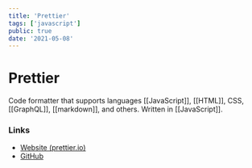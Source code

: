 ```yaml
---
title: 'Prettier'
tags: ['javascript']
public: true
date: '2021-05-08'
---
```


# Prettier

Code formatter that supports languages [[JavaScript]], [[HTML]], CSS, [[GraphQL]], [[markdown]], and others. Written in [[JavaScript]].

### Links

- [Website (prettier.io)](https://prettier.io)
- [GitHub](https://github.com/prettier/prettier)